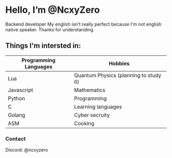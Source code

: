 # Hello, I’m @NcxyZero

Backend developer
My english isn't really perfect because I'm not english native speaker. Thanks for understanding.

## Things I'm intersted in:
| Programming Languages    | Hobbies                             |                                            
|--------------------------|----------------------------------------|
| Lua                      | Quantum Physics (planning to study it) |
| Javascript               | Mathematics |
| Python                   | Programming |
| C                        | Learning languages |
| Golang                   | Cyber secruity |
| ASM                      | Cooking |

### Contact
Discord: @ncxyzero
